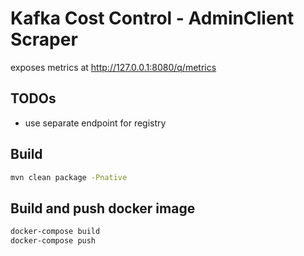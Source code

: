 # Kafka Cost Control - AdminClient Scraper

exposes metrics at http://127.0.0.1:8080/q/metrics

## TODOs
 - use separate endpoint for registry

## Build

```bash
mvn clean package -Pnative
```

## Build and push docker image
```bash
docker-compose build
docker-compose push
```
